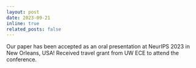 ```yaml
---
layout: post
date: 2023-09-21
inline: true
related_posts: false
---
```


Our paper has been accepted as an oral presentation at NeurIPS 2023 in New Orleans, USA! Received travel grant from UW ECE to attend the conference.
